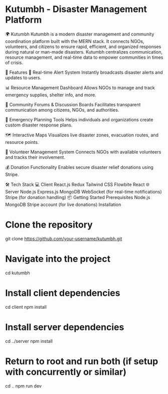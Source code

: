 # Kutumbh - Disaster Management Platform 
🌍 Kutumbh
Kutumbh is a modern disaster management and community coordination platform built with the MERN stack. It connects NGOs, volunteers, and citizens to ensure rapid, efficient, and organized responses during natural or man-made disasters. Kutumbh centralizes communication, resource management, and real-time data to empower communities in times of crisis.

🚀 Features
🔔 Real-time Alert System
Instantly broadcasts disaster alerts and updates to users.

📊 Resource Management Dashboard
Allows NGOs to manage and track emergency supplies, shelter info, and more.

💬 Community Forums & Discussion Boards
Facilitates transparent communication among citizens, NGOs, and authorities.

📝 Emergency Planning Tools
Helps individuals and organizations create custom disaster response plans.

🗺️ Interactive Maps
Visualizes live disaster zones, evacuation routes, and resource points.

🤝 Volunteer Management System
Connects NGOs with available volunteers and tracks their involvement.

💰 Donation Functionality
Enables secure disaster relief donations using Stripe.

🛠 Tech Stack
💻 Client
React.js
Redux
Tailwind CSS
Flowbite React
🌐 Server
Node.js
Express.js
MongoDB
WebSocket (for real-time notifications)
Stripe (for donation handling)
📦 Getting Started
Prerequisites
Node.js
MongoDB
Stripe account (for live donations)
Installation
# Clone the repository
git clone https://github.com/your-username/kutumbh.git

# Navigate into the project
cd kutumbh

# Install client dependencies
cd client
npm install

# Install server dependencies
cd ../server
npm install

# Return to root and run both (if setup with concurrently or similar)
cd ..
npm run dev
